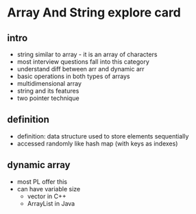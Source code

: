 # Array And String explore card

## intro

- string similar to array - it is an array of characters
- most interview questions fall into this category
- understand diff between arr and dynamic arr
- basic operations in both types of arrays
- multidimensional array
- string and its features
- two pointer technique

## definition

- definition: data structure used to store elements sequentially
- accessed randomly like hash map (with keys as indexes)

## dynamic array

- most PL offer this
- can have variable size
  - vector in C++
  - ArrayList in Java